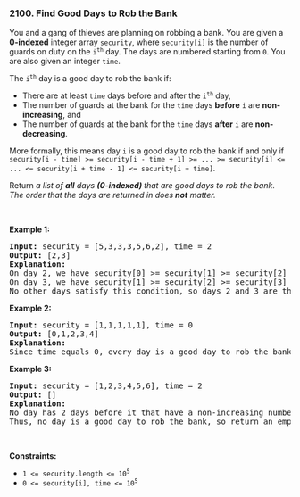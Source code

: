 <h3 align="left"> 2100. Find Good Days to Rob the Bank</h3>
<div><p>You and a gang of thieves are planning on robbing a bank. You are given a <strong>0-indexed</strong> integer array <code>security</code>, where <code>security[i]</code> is the number of guards on duty on the <code>i<sup>th</sup></code> day. The days are numbered starting from <code>0</code>. You are also given an integer <code>time</code>.</p>

<p>The <code>i<sup>th</sup></code> day is a good day to rob the bank if:</p>

<ul>
	<li>There are at least <code>time</code> days before and after the <code>i<sup>th</sup></code> day,</li>
	<li>The number of guards at the bank for the <code>time</code> days <strong>before</strong> <code>i</code> are <strong>non-increasing</strong>, and</li>
	<li>The number of guards at the bank for the <code>time</code> days <strong>after</strong> <code>i</code> are <strong>non-decreasing</strong>.</li>
</ul>

<p>More formally, this means day <code>i</code> is a good day to rob the bank if and only if <code>security[i - time] &gt;= security[i - time + 1] &gt;= ... &gt;= security[i] &lt;= ... &lt;= security[i + time - 1] &lt;= security[i + time]</code>.</p>

<p>Return <em>a list of <strong>all</strong> days <strong>(0-indexed) </strong>that are good days to rob the bank</em>.<em> The order that the days are returned in does<strong> </strong><strong>not</strong> matter.</em></p>

<p>&nbsp;</p>
<p><strong>Example 1:</strong></p>

<pre><strong>Input:</strong> security = [5,3,3,3,5,6,2], time = 2
<strong>Output:</strong> [2,3]
<strong>Explanation:</strong>
On day 2, we have security[0] &gt;= security[1] &gt;= security[2] &lt;= security[3] &lt;= security[4].
On day 3, we have security[1] &gt;= security[2] &gt;= security[3] &lt;= security[4] &lt;= security[5].
No other days satisfy this condition, so days 2 and 3 are the only good days to rob the bank.
</pre>

<p><strong>Example 2:</strong></p>

<pre><strong>Input:</strong> security = [1,1,1,1,1], time = 0
<strong>Output:</strong> [0,1,2,3,4]
<strong>Explanation:</strong>
Since time equals 0, every day is a good day to rob the bank, so return every day.
</pre>

<p><strong>Example 3:</strong></p>

<pre><strong>Input:</strong> security = [1,2,3,4,5,6], time = 2
<strong>Output:</strong> []
<strong>Explanation:</strong>
No day has 2 days before it that have a non-increasing number of guards.
Thus, no day is a good day to rob the bank, so return an empty list.
</pre>

<p>&nbsp;</p>
<p><strong>Constraints:</strong></p>

<ul>
	<li><code>1 &lt;= security.length &lt;= 10<sup>5</sup></code></li>
	<li><code>0 &lt;= security[i], time &lt;= 10<sup>5</sup></code></li>
</ul>
</div>